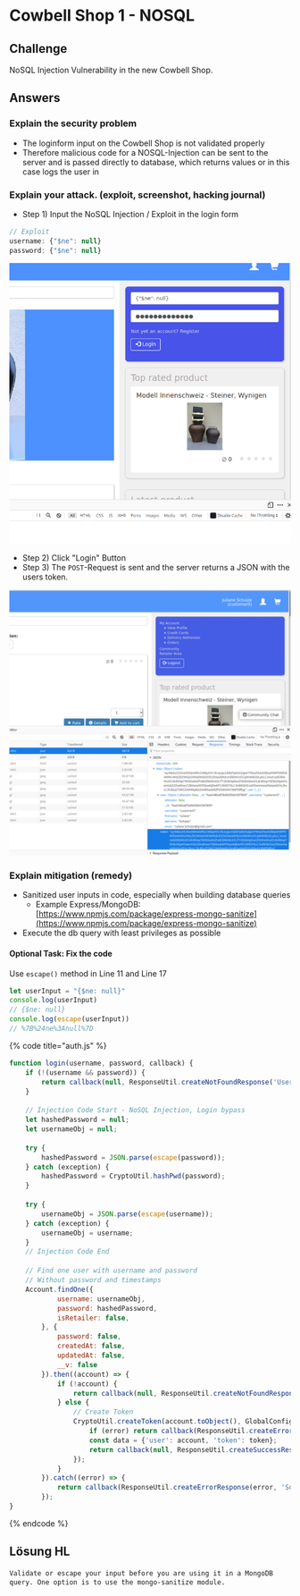 # Cowbell Shop 1 - NOSQL

## Challenge

NoSQL Injection Vulnerability in the new Cowbell Shop.

## Answers

### Explain the security problem 

* The loginform input on the Cowbell Shop is not validated properly
* Therefore malicious code for a NOSQL-Injection can be sent to the server and is passed directly to database, which returns values or in this case logs the user in

### Explain your attack. \(exploit, screenshot, hacking journal\) 

* Step 1\) Input the NoSQL Injection / Exploit in the login form

```javascript
// Exploit
username: {"$ne": null}
password: {"$ne": null}

```

![](../../.gitbook/assets/image%20%28376%29.png)

* Step 2\) Click "Login" Button
* Step 3\) The `POST`-Request is sent and the server returns a JSON with the users token. 

![](../../.gitbook/assets/image%20%28369%29.png)

### Explain mitigation \(remedy\)

* Sanitized user inputs in  code, especially when building database queries
  * Example Express/MongoDB: [https://www.npmjs.com/package/express-mongo-sanitize](https://www.npmjs.com/package/express-mongo-sanitize) 
* Execute the db query with least privileges as possible

#### Optional Task: Fix the code

Use `escape()` method  in Line 11 and Line 17

```javascript
let userInput = "{$ne: null}"
console.log(userInput)
// {$ne: null}
console.log(escape(userInput))
// %7B%24ne%3Anull%7D
```

{% code title="auth.js" %}
```javascript
function login(username, password, callback) {
    if (!(username && password)) {
        return callback(null, ResponseUtil.createNotFoundResponse('Username or Password incorrect'));
    }

    // Injection Code Start - NoSQL Injection, Login bypass
    let hashedPassword = null;
    let usernameObj = null;

    try {
        hashedPassword = JSON.parse(escape(password));
    } catch (exception) {
        hashedPassword = CryptoUtil.hashPwd(password);
    }

    try {
        usernameObj = JSON.parse(escape(username));
    } catch (exception) {
        usernameObj = username;
    }
    // Injection Code End

    // Find one user with username and password
    // Without password and timestamps
    Account.findOne({
            username: usernameObj,
            password: hashedPassword,
            isRetailer: false,
        }, {
            password: false,
            createdAt: false,
            updatedAt: false,
            __v: false
        }).then((account) => {
            if (!account) {
                return callback(null, ResponseUtil.createNotFoundResponse('Username or Password incorrect.'));
            } else {
                // Create Token
                CryptoUtil.createToken(account.toObject(), GlobalConfig.jwt.secret, GlobalConfig.auth.signOptions, (error, token)=> {
                    if (error) return callback(ResponseUtil.createErrorResponse(error, 'Something went wrong.'));
                    const data = {'user': account, 'token': token};
                    return callback(null, ResponseUtil.createSuccessResponse(data, 'Login successfully.'));
                });
            }
        }).catch((error) => {
            return callback(ResponseUtil.createErrorResponse(error, 'Something went wrong.'));
        });
}
```
{% endcode %}

## Lösung HL



```text
Validate or escape your input before you are using it in a MongoDB query. One option is to use the mongo-sanitize module.
```

